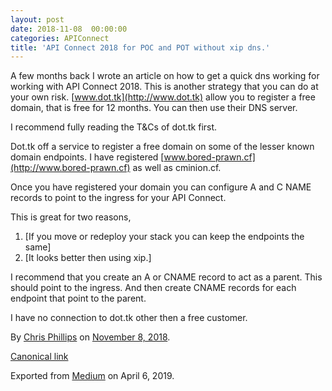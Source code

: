 ```yaml
---
layout: post
date: 2018-11-08  00:00:00
categories: APIConnect
title: 'API Connect 2018 for POC and POT without xip dns.'
---
```



A few months back I wrote an article on how to get a quick dns working
for working with API Connect 2018. This is another strategy that you can
do at your own risk. [www.dot.tk](http://www.dot.tk) allow you to register a free domain, that is free for
12 months. You can then use their DNS server.

I recommend fully reading the T&Cs of dot.tk first.

Dot.tk off a service to register a free domain on some of the lesser
known domain endpoints. I have registered
[www.bored-prawn.cf](http://www.bored-prawn.cf) as well as cminion.cf.

Once you have registered your domain you can configure A and C NAME
records to point to the ingress for your API Connect.

This is great for two reasons,

1.  [If you move or redeploy your stack you can keep the endpoints the
    same]
2.  [It looks better then using xip.]

I recommend that you create an A or CNAME record to act as a parent.
This should point to the ingress. And then create CNAME records for each
endpoint that point to the parent.

I have no connection to dot.tk other then a free customer.





By [Chris Phillips](https://medium.com/@cminion) on
[November 8, 2018](https://medium.com/p/1271485caf1).

[Canonical
link](https://medium.com/@cminion/api-connect-2018-for-poc-and-pot-without-xip-dns-1271485caf1)

Exported from [Medium](https://medium.com) on April 6, 2019.
